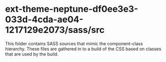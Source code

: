 # ext-theme-neptune-df0ee3e3-033d-4cda-ae04-1217129e2073/sass/src

This folder contains SASS sources that mimic the component-class hierarchy. These files
are gathered in to a build of the CSS based on classes that are used by the build.
